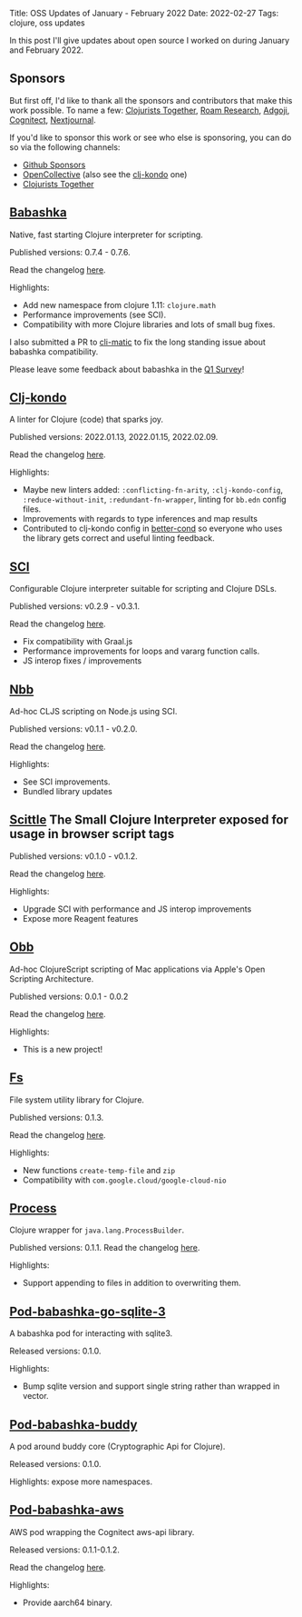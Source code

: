 Title: OSS Updates of January - February 2022
Date: 2022-02-27
Tags: clojure, oss updates

In this post I'll give updates about open source I worked on during January and February 2022.

## Sponsors

But first off, I'd like to thank all the sponsors and contributors that make
this work possible. To name a few: [Clojurists
Together](https://clojuriststogether.org/), [Roam
Research](https://roamresearch.com/), [Adgoji](https://www.adgoji.com/),
[Cognitect](https://www.cognitect.com/),
[Nextjournal](https://nextjournal.com/).

If you'd like to sponsor this work or see who else is sponsoring, you can do so via the
following channels:

- [Github Sponsors](https://github.com/sponsors/borkdude)
- [OpenCollective](https://opencollective.com/babashka) (also see the [clj-kondo](https://opencollective.com/clj-kondo) one)
- [Clojurists Together](https://www.clojuriststogether.org/)

## [Babashka](https://github.com/babashka/babashka)

Native, fast starting Clojure interpreter for scripting.

Published versions: 0.7.4 - 0.7.6.

Read the changelog [here](https://github.com/babashka/babashka/blob/master/CHANGELOG.md).

Highlights:

- Add new namespace from clojure 1.11: `clojure.math`
- Performance improvements (see SCI).
- Compatibility with more Clojure libraries and lots of small bug fixes.

I also submitted a PR to [cli-matic](https://github.com/l3nz/cli-matic) to fix
the long standing issue about babashka compatibility.

Please leave some feedback about babashka in the [Q1 Survey](https://forms.gle/ko3NjDg2SwXeEoNQ9)!

## [Clj-kondo](https://github.com/clj-kondo/clj-kondo)

A linter for Clojure (code) that sparks joy.

Published versions: 2022.01.13, 2022.01.15, 2022.02.09.

Read the changelog [here](https://github.com/clj-kondo/clj-kondo/blob/master/CHANGELOG.md).

Highlights:

- Maybe new linters added: `:conflicting-fn-arity`, `:clj-kondo-config`,
  `:reduce-without-init`, `:redundant-fn-wrapper`, linting for `bb.edn` config
  files.
- Improvements with regards to type inferences and map results
- Contributed to clj-kondo config in
  [better-cond](https://github.com/Engelberg/better-cond/tree/master/resources/clj-kondo.exports/better-cond/better-cond)
  so everyone who uses the library gets correct and useful linting feedback.

## [SCI](https://github.com/babashka/sci)

Configurable Clojure interpreter suitable for scripting and Clojure DSLs.

Published versions: v0.2.9 - v0.3.1.

Read the changelog [here](https://github.com/babashka/sci/blob/master/CHANGELOG.md).

- Fix compatibility with Graal.js
- Performance improvements for loops and vararg function calls.
- JS interop fixes / improvements

## [Nbb](https://github.com/babashka/nbb)

Ad-hoc CLJS scripting on Node.js using SCI.

Published versions: v0.1.1 - v0.2.0.

Read the changelog [here](https://github.com/babashka/nbb/blob/main/CHANGELOG.md).

Highlights:

- See SCI improvements.
- Bundled library updates

## [Scittle](https://github.com/babashka/scittle) The Small Clojure Interpreter exposed for usage in browser script tags

Published versions: v0.1.0 - v0.1.2.

Read the changelog [here](https://github.com/babashka/scittle/blob/main/CHANGELOG.md).

Highlights:

- Upgrade SCI with performance and JS interop improvements
- Expose more Reagent features

## [Obb](https://github.com/babashka/obb)

Ad-hoc ClojureScript scripting of Mac applications via Apple's Open Scripting
Architecture.

Published versions: 0.0.1 - 0.0.2

Read the changelog [here](https://github.com/babashka/obb/blob/main/CHANGELOG.md).

Highlights:

- This is a new project!

## [Fs](https://github.com/babashka/fs)

File system utility library for Clojure.

Published versions: 0.1.3.

Read the changelog [here](https://github.com/babashka/fs/blob/master/CHANGELOG.md).

Highlights:

- New functions `create-temp-file` and `zip`
- Compatibility with `com.google.cloud/google-cloud-nio`

## [Process](https://github.com/babashka/process)

Clojure wrapper for `java.lang.ProcessBuilder`.

Published versions: 0.1.1.
Read the changelog [here](https://github.com/babashka/process/blob/master/CHANGELOG.md).

Highlights:

- Support appending to files in addition to overwriting them.

## [Pod-babashka-go-sqlite-3](https://github.com/babashka/pod-babashka-go-sqlite3)

A babashka pod for interacting with sqlite3.

Released versions: 0.1.0.

Highlights:

- Bump sqlite version and support single string rather than wrapped in vector.

## [Pod-babashka-buddy](https://github.com/babashka/pod-babashka-buddy)

A pod around buddy core (Cryptographic Api for Clojure).

Released versions: 0.1.0.

Highlights: expose more namespaces.

## [Pod-babashka-aws](https://github.com/babashka/pod-babashka-aws)

AWS pod wrapping the Cognitect aws-api library.

Released versions: 0.1.1-0.1.2.

Read the changelog [here](https://github.com/babashka/pod-babashka-aws/blob/main/CHANGELOG.md).

Highlights:

- Provide aarch64 binary.
